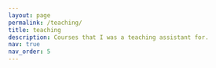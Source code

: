 ```yaml
---
layout: page
permalink: /teaching/
title: teaching
description: Courses that I was a teaching assistant for.
nav: true
nav_order: 5
---
```



